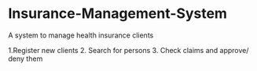 # Insurance-Management-System
A system to manage health insurance clients

1.Register new clients
2. Search for persons
3. Check claims and approve/ deny them
